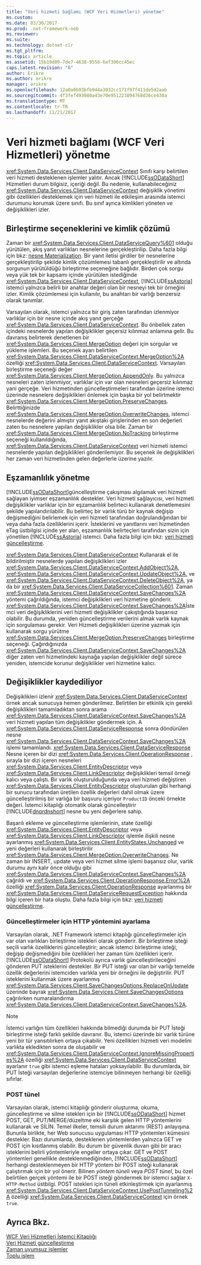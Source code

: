```yaml
---
title: "Veri hizmeti bağlamı (WCF Veri Hizmetleri) yönetme"
ms.custom: 
ms.date: 03/30/2017
ms.prod: .net-framework-oob
ms.reviewer: 
ms.suite: 
ms.technology: dotnet-clr
ms.tgt_pltfrm: 
ms.topic: article
ms.assetid: 15b19d09-7de7-4638-9556-6ef396cc45ec
caps.latest.revision: "6"
author: Erikre
ms.author: erikre
manager: erikre
ms.openlocfilehash: 12a0a0b93bfb944a3032cc171f97f411de5d2aab
ms.sourcegitcommit: 4f3fef493080a43e70e951223894768d36ce430a
ms.translationtype: MT
ms.contentlocale: tr-TR
ms.lasthandoff: 11/21/2017
---
```

# <a name="managing-the-data-service-context-wcf-data-services"></a>Veri hizmeti bağlamı (WCF Veri Hizmetleri) yönetme
<xref:System.Data.Services.Client.DataServiceContext> Sınıfı karşı belirtilen veri hizmeti desteklenen işlemler yalıtır. Ancak [!INCLUDE[ssODataShort](../../../../includes/ssodatashort-md.md)] Hizmetleri durum bilgisiz, içeriği değil. Bu nedenle, kullanabileceğiniz <xref:System.Data.Services.Client.DataServiceContext> değişiklik yönetimi gibi özellikleri desteklemek için veri hizmeti ile etkileşim arasında istemci durumunu korumak üzere sınıfı. Bu sınıf ayrıca kimlikleri yöneten ve değişiklikleri izler.  
  
## <a name="merge-options-and-identity-resolution"></a>Birleştirme seçeneklerini ve kimlik çözümü  
 Zaman bir <xref:System.Data.Services.Client.DataServiceQuery%601> olduğu yürütülen, akış yanıt varlıkları nesnelerine gerçekleştirilip. Daha fazla bilgi için bkz: [nesne Materialization](../../../../docs/framework/data/wcf/object-materialization-wcf-data-services.md). Bir yanıt iletisi girdiler bir nesnelerine gerçekleştirilip şekilde kimlik çözümlemesi tabanlı gerçekleştirilir ve altında sorgunun yürütüldüğü birleştirme seçeneğine bağlıdır. Birden çok sorgu veya yük tek bir kapsamı içinde yürütülen istediğinde <xref:System.Data.Services.Client.DataServiceContext>, [!INCLUDE[ssAstoria](../../../../includes/ssastoria-md.md)] istemci yalnızca belirli bir anahtar değeri olan bir nesneyi tek bir örneğini izler. Kimlik çözümlemesi için kullanılır, bu anahtarı bir varlığı benzersiz olarak tanımlar.  
  
 Varsayılan olarak, istemci yalnızca bir giriş zaten tarafından izlenmiyor varlıklar için bir nesne içinde akış yanıt gerçeğe <xref:System.Data.Services.Client.DataServiceContext>. Bu önbellek zaten içindeki nesnelerde yapılan değişiklikler geçersiz kılınmaz anlamına gelir. Bu davranış belirterek denetlenen bir <xref:System.Data.Services.Client.MergeOption> değeri için sorgular ve yükleme işlemleri. Bu seçenek ayarı belirtilen <xref:System.Data.Services.Client.DataServiceContext.MergeOption%2A> özelliği <xref:System.Data.Services.Client.DataServiceContext>. Varsayılan birleştirme seçeneği değer <xref:System.Data.Services.Client.MergeOption.AppendOnly>. Bu yalnızca nesneleri zaten izlenmiyor, varlıklar için var olan nesneleri geçersiz kılınmaz yani gerçeğe. Veri hizmetinden güncelleştirmeleri tarafından üzerine istemci üzerinde nesnelere değişiklikleri önlemek için başka bir yol belirtmektir <xref:System.Data.Services.Client.MergeOption.PreserveChanges>. Belirttiğinizde <xref:System.Data.Services.Client.MergeOption.OverwriteChanges>, istemci nesnelerde değerini almıştır yanıt akıştaki girişlerinden en son değerleri zaten bu nesnelere yapılan değişiklikler olsa bile. Zaman bir <xref:System.Data.Services.Client.MergeOption.NoTracking> birleştirme seçeneği kullanıldığında, <xref:System.Data.Services.Client.DataServiceContext> veri hizmeti istemci nesnelerde yapılan değişiklikleri gönderilemiyor. Bu seçenek ile değişiklikleri her zaman veri hizmetinden gelen değerlerle üzerine yazılır.  
  
## <a name="managing-concurrency"></a>Eşzamanlılık yönetme  
 [!INCLUDE[ssODataShort](../../../../includes/ssodatashort-md.md)]güncelleştirme çakışması algılamak veri hizmeti sağlayan iyimser eşzamanlılık destekler. Veri hizmeti sağlayıcısı, veri hizmeti değişiklikler varlıklar için bir eşzamanlılık belirteci kullanarak denetlemesini şekilde yapılandırılabilir. Bu belirteç bir varlık türü bir kaynak değişip değişmediğini belirlemek için veri hizmeti tarafından doğrulandığından bir veya daha fazla özelliklerini içerir. İsteklerini ve yanıtlarını veri hizmetinden eTag üstbilgisi içinde yer alan, eşzamanlılık belirteçleri tarafından sizin için yönetilen [!INCLUDE[ssAstoria](../../../../includes/ssastoria-md.md)] istemci. Daha fazla bilgi için bkz: [veri hizmeti güncelleştirme](../../../../docs/framework/data/wcf/updating-the-data-service-wcf-data-services.md).  
  
 <xref:System.Data.Services.Client.DataServiceContext> Kullanarak el ile bildirilmiştir nesnelerde yapılan değişiklikleri izler <xref:System.Data.Services.Client.DataServiceContext.AddObject%2A>, <xref:System.Data.Services.Client.DataServiceContext.UpdateObject%2A>, ve <xref:System.Data.Services.Client.DataServiceContext.DeleteObject%2A>, ya da bir <xref:System.Data.Services.Client.DataServiceCollection%601>. Zaman <xref:System.Data.Services.Client.DataServiceContext.SaveChanges%2A> yöntemi çağrıldığında, istemci değişiklikleri veri hizmetine gönderir. <xref:System.Data.Services.Client.DataServiceContext.SaveChanges%2A>İstemci veri değişikliklerini veri hizmeti değişiklikler çakıştığında başarısız olabilir. Bu durumda, yeniden güncelleştirme verilerini almak varlık kaynak için sorgulaması gerekir. Veri Hizmeti değişiklikleri üzerine yazmak için kullanarak sorgu yürütme <xref:System.Data.Services.Client.MergeOption.PreserveChanges> birleştirme seçeneği. Çağırdığınızda <xref:System.Data.Services.Client.DataServiceContext.SaveChanges%2A> diğer zaten veri hizmetindeki kaynağa yapılan değişiklikler değil sürece yeniden, istemcide korunur değişiklikler veri hizmetine kalıcı.  
  
## <a name="saving-changes"></a>Değişiklikler kaydediliyor  
 Değişiklikleri izlenir <xref:System.Data.Services.Client.DataServiceContext> örnek ancak sunucuya hemen gönderilmez. Belirtilen bir etkinlik için gerekli değişiklikleri tamamladıktan sonra arama <xref:System.Data.Services.Client.DataServiceContext.SaveChanges%2A> veri hizmeti yapılan tüm değişiklikler göndermek için. A <xref:System.Data.Services.Client.DataServiceResponse> sonra döndürülen nesne <xref:System.Data.Services.Client.DataServiceContext.SaveChanges%2A> işlemi tamamlandı. <xref:System.Data.Services.Client.DataServiceResponse> Nesne içeren bir dizi <xref:System.Data.Services.Client.OperationResponse> , sırayla bir dizi içeren nesneleri <xref:System.Data.Services.Client.EntityDescriptor> veya <xref:System.Data.Services.Client.LinkDescriptor> değişiklikleri temsil örneği kalıcı veya çalıştı. Bir varlık oluşturulduğunda veya veri hizmeti değiştiren <xref:System.Data.Services.Client.EntityDescriptor> oluşturulan gibi herhangi bir sunucu tarafından üretilen özellik değerleri dahil olmak üzere güncelleştirilmiş bir varlığa bir başvuru içeriyor `ProductID` önceki örnekte değeri. İstemci kitaplığı otomatik olarak güncelleştirir [!INCLUDE[dnprdnshort](../../../../includes/dnprdnshort-md.md)] nesne bu yeni değerlere sahip.  
  
 Başarılı ekleme ve güncelleştirme işlemlerinin, state özelliği <xref:System.Data.Services.Client.EntityDescriptor> veya <xref:System.Data.Services.Client.LinkDescriptor> işlemle ilişkili nesne ayarlanmış <xref:System.Data.Services.Client.EntityStates.Unchanged> ve yeni değerleri kullanarak birleştirilir <xref:System.Data.Services.Client.MergeOption.OverwriteChanges>. Ne zaman bir INSERT, update veya veri hizmet silme işlemi başarısız olur, varlık durumu aynı kalır önce olduğu gibi <xref:System.Data.Services.Client.DataServiceContext.SaveChanges%2A> çağrıldı ve <xref:System.Data.Services.Client.OperationResponse.Error%2A> özelliği <xref:System.Data.Services.Client.OperationResponse> ayarlanmış bir <xref:System.Data.Services.Client.DataServiceRequestException> hakkında bilgi içeren bir hata oluştu. Daha fazla bilgi için bkz: [veri hizmeti güncelleştirme](../../../../docs/framework/data/wcf/updating-the-data-service-wcf-data-services.md).  
  
### <a name="setting-the-http-method-for-updates"></a>Güncelleştirmeler için HTTP yöntemini ayarlama  
 Varsayılan olarak, .NET Framework istemci kitaplığı güncelleştirmeler için var olan varlıkları birleştirme istekleri olarak gönderir. Bir birleştirme isteği seçili varlık özelliklerini güncelleştirir; ancak istemci birleştirme isteği, değişip değişmediğini bile özellikleri her zaman tüm özellikleri içerir. [!INCLUDE[ssODataShort](../../../../includes/ssodatashort-md.md)] Protokolü ayrıca varlık güncelleştirileceğini gönderen PUT isteklerini destekler. Bir PUT isteği var olan bir varlığı temelde özellik değerlerini istemciden varlıkla yeni bir örneğini ile değiştirilir. PUT isteklerini kullanmak üzere ayarlanmış <xref:System.Data.Services.Client.SaveChangesOptions.ReplaceOnUpdate> üzerinde bayrak <xref:System.Data.Services.Client.SaveChangesOptions> çağrılırken numaralandırma <xref:System.Data.Services.Client.DataServiceContext.SaveChanges%2A>.  
  
> [!NOTE]
>  İstemci varlığın tüm özellikleri hakkında bilmediği durumda bir PUT İsteği birleştirme isteği farklı şekilde davranır. Bu, istemci üzerinde bir varlık türüne yeni bir tür yansıtılırken ortaya çıkabilir. Yeni özellikleri hizmeti veri modelini varlıkta ekledikten sonra de oluşabilir ve <xref:System.Data.Services.Client.DataServiceContext.IgnoreMissingProperties%2A> özelliği <xref:System.Data.Services.Client.DataServiceContext> ayarlanır `true` gibi istemci eşleme hataları yoksayılabilir. Bu durumlarda, bir PUT İsteği varsayılan değerlerine istemciye bilinmeyen herhangi bir özelliği sıfırlar.  
  
### <a name="post-tunneling"></a>POST tünel  
 Varsayılan olarak, istemci kitaplığı gönderir oluşturma, okuma, güncelleştirme ve silme istekleri için bir [!INCLUDE[ssODataShort](../../../../includes/ssodatashort-md.md)] hizmet POST, GET, PUT/MERGE/düzeltme eki karşılık gelen HTTP yöntemlerini kullanarak ve SİLİN. Temel ilkeler, temsili durum aktarımı (REST) anlayışına. Bununla birlikte, her Web sunucusu uygulaması HTTP yöntemleri kümesini destekler. Bazı durumlarda, desteklenen yöntemlerden yalnızca GET ve POST için kısıtlanmış olabilir. Bu durum bir güvenlik duvarı gibi bir aracı isteklerini belirli yöntemleriyle engeller ortaya çıkar. GET ve POST yöntemleri genellikle desteklenmediğinden, [!INCLUDE[ssODataShort](../../../../includes/ssodatashort-md.md)] herhangi desteklenmeyen bir HTTP yöntem bir POST isteği kullanarak çalıştırmak için bir yol önerir. Bilinen *yöntem tüneli* veya *POST tünel*, bu özel belirtilen gerçek yöntemi ile bir POST isteği göndermek bir istemci sağlar `X-HTTP-Method` üstbilgi. POST istekleri için tüneli etkinleştirmek için ayarlanmış <xref:System.Data.Services.Client.DataServiceContext.UsePostTunneling%2A> özelliği <xref:System.Data.Services.Client.DataServiceContext> için örnek `true`.  
  
## <a name="see-also"></a>Ayrıca Bkz.  
 [WCF Veri Hizmetleri İstemci Kitaplığı](../../../../docs/framework/data/wcf/wcf-data-services-client-library.md)  
 [Veri Hizmeti güncelleştirme](../../../../docs/framework/data/wcf/updating-the-data-service-wcf-data-services.md)  
 [Zaman uyumsuz işlemler](../../../../docs/framework/data/wcf/asynchronous-operations-wcf-data-services.md)  
 [Toplu işlem](../../../../docs/framework/data/wcf/batching-operations-wcf-data-services.md)
